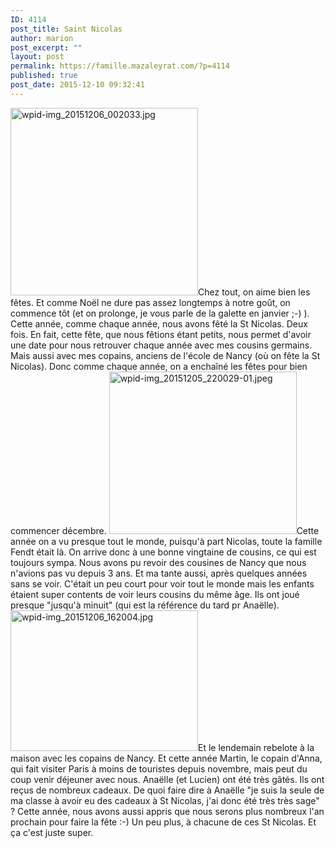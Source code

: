 ```yaml
---
ID: 4114
post_title: Saint Nicolas
author: marion
post_excerpt: ""
layout: post
permalink: https://famille.mazaleyrat.com/?p=4114
published: true
post_date: 2015-12-10 09:32:41
---
```

<a href="http://famille.mazaleyrat.com/wordpress/wp-content/uploads/2015/12/wpid-img_20151206_002033.jpg"><img src="http://famille.mazaleyrat.com/wordpress/wp-content/uploads/2015/12/wpid-img_20151206_002033-300x300.jpg" alt="wpid-img_20151206_002033.jpg" width="300" height="300" class="alignleft size-medium wp-image-4110" /></a>Chez tout, on aime bien les fêtes. Et comme Noël ne dure pas assez longtemps à notre goût, on commence tôt (et on prolonge, je vous parle de la galette en janvier ;-) ). 
Cette année, comme chaque année, nous avons fêté la St Nicolas. Deux fois. En fait, cette fête, que nous fêtions étant petits, nous permet d'avoir une date pour nous retrouver chaque année avec mes cousins germains. Mais aussi avec mes copains, anciens de l'école de Nancy (où on fête la St Nicolas). Donc comme chaque année, on a enchaîné les fêtes pour bien commencer décembre. 
<a href="http://famille.mazaleyrat.com/wordpress/wp-content/uploads/2015/12/wpid-img_20151205_220029-01-e1450450587788.jpeg"><img src="http://famille.mazaleyrat.com/wordpress/wp-content/uploads/2015/12/wpid-img_20151205_220029-01-e1450450587788-300x260.jpeg" alt="wpid-img_20151205_220029-01.jpeg" width="300" height="260" class="alignright size-medium wp-image-4111" /></a>Cette année on a vu presque tout le monde, puisqu'à part Nicolas, toute la famille Fendt était là. On arrive donc à une bonne vingtaine de cousins, ce qui est toujours sympa. Nous avons pu revoir des cousines de Nancy que nous n'avions pas vu depuis 3 ans. Et ma tante aussi, après quelques années sans se voir. C'était un peu court pour voir tout le monde mais les enfants étaient super contents de voir leurs cousins du même âge. Ils ont joué presque "jusqu'à minuit" (qui est la référence du tard pr Anaëlle).
<a href="http://famille.mazaleyrat.com/wordpress/wp-content/uploads/2015/12/wpid-img_20151206_162004.jpg"><img src="http://famille.mazaleyrat.com/wordpress/wp-content/uploads/2015/12/wpid-img_20151206_162004-300x225.jpg" alt="wpid-img_20151206_162004.jpg" width="300" height="225" class="alignleft size-medium wp-image-4113" /></a>Et le lendemain rebelote à la maison avec les copains de Nancy. Et cette année Martin, le copain d'Anna, qui fait visiter Paris à moins de touristes depuis novembre, mais peut du coup venir déjeuner avec nous.
Anaëlle (et Lucien) ont été très gâtés. Ils ont reçus de nombreux cadeaux. De quoi faire dire à Anaëlle "je suis la seule de ma classe à avoir eu des cadeaux à St Nicolas, j'ai donc été très très sage" ?
Cette année, nous avons aussi appris que nous serons plus nombreux l'an prochain pour faire la fête :-) Un peu plus, à chacune de ces St Nicolas. Et ça c'est juste super.